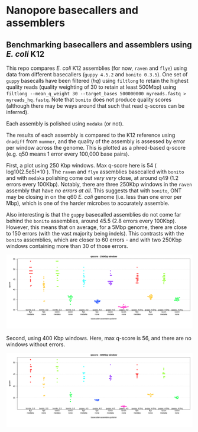 # Nanopore basecallers and assemblers
## Benchmarking basecallers and assemblers using *E. coli* K12

This repo compares *E. coli* K12 assemblies (for now, `raven` and `flye`) 
using data from different basecallers (`guppy 4.5.2` and `bonito 0.3.5`). One set of `guppy` 
basecalls have been filtered (*hq*) using `filtlong` to retain the highest quality 
reads (quality weighting of 30 to retain at least 500Mbp) using `filtlong --mean_q_weight 30 --target_bases 500000000 myreads.fastq > myreads_hq.fastq`.
Note that `bonito` does not produce quality scores (although there may be ways around that such that read q-scores can be inferred).

Each assembly is polished using `medaka` (or not).

The results of each assembly is compared to the K12 reference using `dnadiff` from `mummer`, 
and the quality of the assembly is assessed by
error per window across the genome. This is plotted as a phred-based q-score (e.g. q50 means 1 error every 100,000 base pairs).

First, a plot using 250 Kbp windows. Max q-score here is 54 ( log10(2.5e5)\*10 ). The `raven` and `flye` assemblies basecalled with `bonito` 
and with `medaka` polishing come out *very very* close, at around q49 (1.2 errors every 100Kbp). Notably, there are three 250Kbp windows in 
the `raven` assembly that have *no errors at all*. This suggests that with `bonito`, ONT may be closing in on the q60 *E. coli* genome (i.e. 
less than one error per Mbp), which is one of the harder microbes to accurately assemble. 

Also interesting is that the `guppy` basecalled assemblies do not come far behind the `bonito` assemblies, around 45.5 (2.8 errors every 100Kbp). However, this 
means that on average, for a 5Mbp genome, there are close to 150 errors (with the vast majority being indels). 
This contrasts with the `bonito` assemblies, which are closer to 60 errors - and with two 250Kbp windows containing more than 30 of those errors.

![beeswarm_K12](figures/quals_beeswarm_250Kbp.png)

Second, using 400 Kbp windows. Here, max q-score is 56, and there are no windows without errors.

![beeswarm_K12](figures/quals_beeswarm_400Kbp.png)

